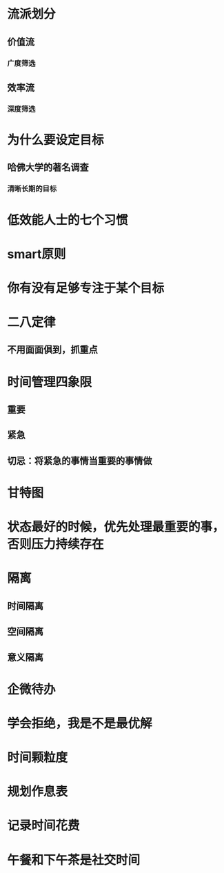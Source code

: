 # 流派划分

## 价值流

### 广度筛选

## 效率流

### 深度筛选

# 为什么要设定目标

## 哈佛大学的著名调查

### 清晰长期的目标

# 低效能人士的七个习惯

# smart原则

# 你有没有足够专注于某个目标

# 二八定律

## 不用面面俱到，抓重点

# 时间管理四象限

## 重要

## 紧急

## 切忌：将紧急的事情当重要的事情做

# 甘特图

# 状态最好的时候，优先处理最重要的事，否则压力持续存在

# 隔离

## 时间隔离

## 空间隔离

## 意义隔离

# 企微待办

# 学会拒绝，我是不是最优解

# 时间颗粒度

# 规划作息表

# 记录时间花费

# 午餐和下午茶是社交时间